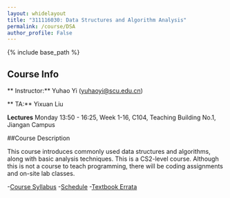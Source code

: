 ```yaml
---
layout: whidelayout
title: "311116030: Data Structures and Algorithm Analysis"
permalink: /course/DSA
author_profile: False
---
```


{% include base_path %}

## Course Info
** Instructor:** Yuhao Yi (yuhaoyi@scu.edu.cn)

** TA:** Yixuan Liu

**Lectures** Monday 13:50 - 16:25, Week 1-16, C104, Teaching Building No.1, Jiangan Campus

##Course Description

This course introduces commonly used data structures and algorithms, along with basic analysis techniques.
This is a CS2-level course. Although this is not a course to teach programming, there will be coding assignments and on-site lab classes.

-[Course Syllabus]()
-[Schedule]()
-[Textbook Errata]()
